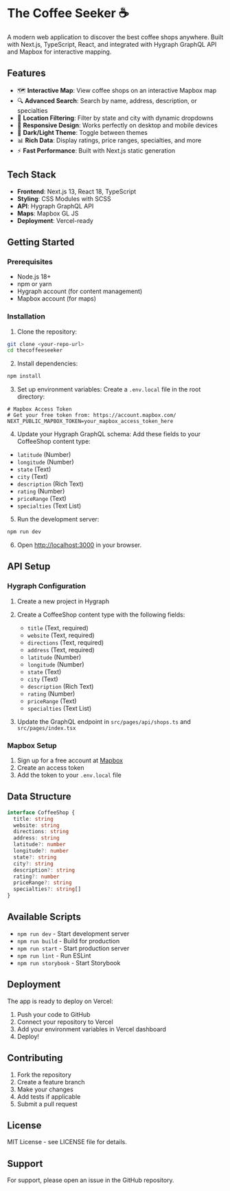 # The Coffee Seeker ☕️

A modern web application to discover the best coffee shops anywhere. Built with Next.js, TypeScript, React, and integrated with Hygraph GraphQL API and Mapbox for interactive mapping.

## Features

- 🗺️ **Interactive Map**: View coffee shops on an interactive Mapbox map
- 🔍 **Advanced Search**: Search by name, address, description, or specialties
- 📍 **Location Filtering**: Filter by state and city with dynamic dropdowns
- 📱 **Responsive Design**: Works perfectly on desktop and mobile devices
- 🌙 **Dark/Light Theme**: Toggle between themes
- 📊 **Rich Data**: Display ratings, price ranges, specialties, and more
- ⚡ **Fast Performance**: Built with Next.js static generation

## Tech Stack

- **Frontend**: Next.js 13, React 18, TypeScript
- **Styling**: CSS Modules with SCSS
- **API**: Hygraph GraphQL API
- **Maps**: Mapbox GL JS
- **Deployment**: Vercel-ready

## Getting Started

### Prerequisites

- Node.js 18+
- npm or yarn
- Hygraph account (for content management)
- Mapbox account (for maps)

### Installation

1. Clone the repository:

```bash
git clone <your-repo-url>
cd thecoffeeseeker
```

2. Install dependencies:

```bash
npm install
```

3. Set up environment variables:
   Create a `.env.local` file in the root directory:

```env
# Mapbox Access Token
# Get your free token from: https://account.mapbox.com/
NEXT_PUBLIC_MAPBOX_TOKEN=your_mapbox_access_token_here
```

4. Update your Hygraph GraphQL schema:
   Add these fields to your CoffeeShop content type:

- `latitude` (Number)
- `longitude` (Number)
- `state` (Text)
- `city` (Text)
- `description` (Rich Text)
- `rating` (Number)
- `priceRange` (Text)
- `specialties` (Text List)

5. Run the development server:

```bash
npm run dev
```

6. Open [http://localhost:3000](http://localhost:3000) in your browser.

## API Setup

### Hygraph Configuration

1. Create a new project in Hygraph
2. Create a CoffeeShop content type with the following fields:

   - `title` (Text, required)
   - `website` (Text, required)
   - `directions` (Text, required)
   - `address` (Text, required)
   - `latitude` (Number)
   - `longitude` (Number)
   - `state` (Text)
   - `city` (Text)
   - `description` (Rich Text)
   - `rating` (Number)
   - `priceRange` (Text)
   - `specialties` (Text List)

3. Update the GraphQL endpoint in `src/pages/api/shops.ts` and `src/pages/index.tsx`

### Mapbox Setup

1. Sign up for a free account at [Mapbox](https://account.mapbox.com/)
2. Create an access token
3. Add the token to your `.env.local` file

## Data Structure

```typescript
interface CoffeeShop {
  title: string
  website: string
  directions: string
  address: string
  latitude?: number
  longitude?: number
  state?: string
  city?: string
  description?: string
  rating?: number
  priceRange?: string
  specialties?: string[]
}
```

## Available Scripts

- `npm run dev` - Start development server
- `npm run build` - Build for production
- `npm run start` - Start production server
- `npm run lint` - Run ESLint
- `npm run storybook` - Start Storybook

## Deployment

The app is ready to deploy on Vercel:

1. Push your code to GitHub
2. Connect your repository to Vercel
3. Add your environment variables in Vercel dashboard
4. Deploy!

## Contributing

1. Fork the repository
2. Create a feature branch
3. Make your changes
4. Add tests if applicable
5. Submit a pull request

## License

MIT License - see LICENSE file for details.

## Support

For support, please open an issue in the GitHub repository.

